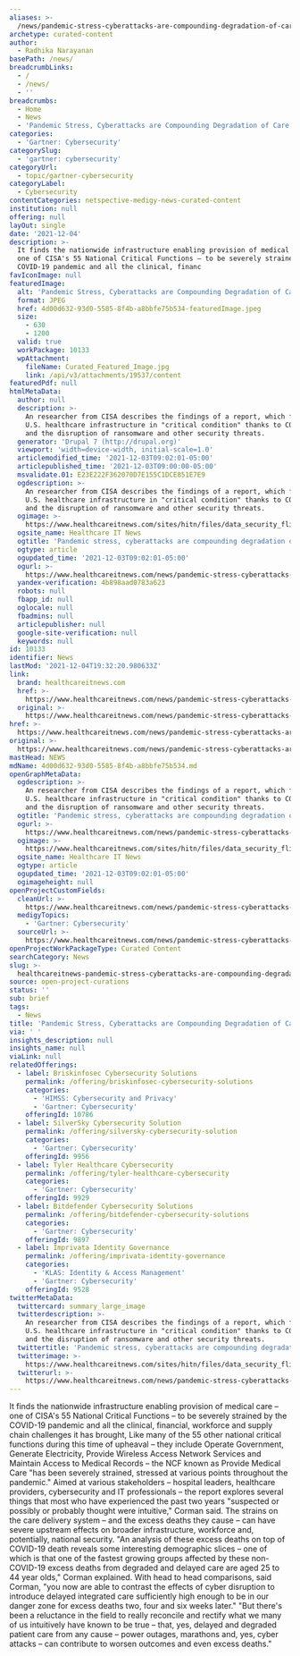 ```yaml
---
aliases: >-
  /news/pandemic-stress-cyberattacks-are-compounding-degradation-of-care-delivery
archetype: curated-content
author:
  - Radhika Narayanan
basePath: /news/
breadcrumbLinks:
  - /
  - /news/
  - ''
breadcrumbs:
  - Home
  - News
  - 'Pandemic Stress, Cyberattacks are Compounding Degradation of Care Delivery'
categories:
  - 'Gartner: Cybersecurity'
categorySlug:
  - 'gartner: cybersecurity'
categoryUrl:
  - topic/gartner-cybersecurity
categoryLabel:
  - Cybersecurity
contentCategories: netspective-medigy-news-curated-content
institution: null
offering: null
layOut: single
date: '2021-12-04'
description: >-
  It finds the nationwide infrastructure enabling provision of medical care –
  one of CISA's 55 National Critical Functions – to be severely strained by the
  COVID-19 pandemic and all the clinical, financ
favIconImage: null
featuredImage:
  alt: 'Pandemic Stress, Cyberattacks are Compounding Degradation of Care Delivery'
  format: JPEG
  href: 4d00d632-93d0-5585-8f4b-a8bbfe75b534-featuredImage.jpeg
  size:
    - 630
    - 1200
  valid: true
  workPackage: 10133
  wpAttachment:
    fileName: Curated_Featured_Image.jpg
    link: /api/v3/attachments/19537/content
featuredPdf: null
htmlMetaData:
  author: null
  description: >-
    An researcher from CISA describes the findings of a report, which finds the
    U.S. healthcare infrastructure in "critical condition" thanks to COVID-19
    and the disruption of ransomware and other security threats.
  generator: 'Drupal 7 (http://drupal.org)'
  viewport: 'width=device-width, initial-scale=1.0'
  articlemodified_time: '2021-12-03T09:02:01-05:00'
  articlepublished_time: '2021-12-03T09:00:00-05:00'
  msvalidate.01: E23E222F362070D7E155C1DCE851E7E9
  ogdescription: >-
    An researcher from CISA describes the findings of a report, which finds the
    U.S. healthcare infrastructure in "critical condition" thanks to COVID-19
    and the disruption of ransomware and other security threats.
  ogimage: >-
    https://www.healthcareitnews.com/sites/hitn/files/data_security_flickr_cc_1200_0.jpg
  ogsite_name: Healthcare IT News
  ogtitle: 'Pandemic stress, cyberattacks are compounding degradation of care delivery'
  ogtype: article
  ogupdated_time: '2021-12-03T09:02:01-05:00'
  ogurl: >-
    https://www.healthcareitnews.com/news/pandemic-stress-cyberattacks-are-compounding-degradation-care-delivery
  yandex-verification: 4b898aad0783a623
  robots: null
  fbapp_id: null
  oglocale: null
  fbadmins: null
  articlepublisher: null
  google-site-verification: null
  keywords: null
id: 10133
identifier: News
lastMod: '2021-12-04T19:32:20.980633Z'
link:
  brand: healthcareitnews.com
  href: >-
    https://www.healthcareitnews.com/news/pandemic-stress-cyberattacks-are-compounding-degradation-care-delivery
  original: >-
    https://www.healthcareitnews.com/news/pandemic-stress-cyberattacks-are-compounding-degradation-care-delivery
href: >-
  https://www.healthcareitnews.com/news/pandemic-stress-cyberattacks-are-compounding-degradation-care-delivery
original: >-
  https://www.healthcareitnews.com/news/pandemic-stress-cyberattacks-are-compounding-degradation-care-delivery
mastHead: NEWS
mdName: 4d00d632-93d0-5585-8f4b-a8bbfe75b534.md
openGraphMetaData:
  ogdescription: >-
    An researcher from CISA describes the findings of a report, which finds the
    U.S. healthcare infrastructure in "critical condition" thanks to COVID-19
    and the disruption of ransomware and other security threats.
  ogtitle: 'Pandemic stress, cyberattacks are compounding degradation of care delivery'
  ogurl: >-
    https://www.healthcareitnews.com/news/pandemic-stress-cyberattacks-are-compounding-degradation-care-delivery
  ogimage: >-
    https://www.healthcareitnews.com/sites/hitn/files/data_security_flickr_cc_1200_0.jpg
  ogsite_name: Healthcare IT News
  ogtype: article
  ogupdated_time: '2021-12-03T09:02:01-05:00'
  ogimageheight: null
openProjectCustomFields:
  cleanUrl: >-
    https://www.healthcareitnews.com/news/pandemic-stress-cyberattacks-are-compounding-degradation-care-delivery
  medigyTopics:
    - 'Gartner: Cybersecurity'
  sourceUrl: >-
    https://www.healthcareitnews.com/news/pandemic-stress-cyberattacks-are-compounding-degradation-care-delivery
openProjectWorkPackageType: Curated Content
searchCategory: News
slug: >-
  healthcareitnews-pandemic-stress-cyberattacks-are-compounding-degradation-of-care-delivery
source: open-project-curations
status: ''
sub: brief
tags:
  - News
title: 'Pandemic Stress, Cyberattacks are Compounding Degradation of Care Delivery'
via: ' '
insights_description: null
insights_name: null
viaLink: null
relatedOfferings:
  - label: Briskinfosec Cybersecurity Solutions
    permalink: /offering/briskinfosec-cybersecurity-solutions
    categories:
      - 'HIMSS: Cybersecurity and Privacy'
      - 'Gartner: Cybersecurity'
    offeringId: 10786
  - label: SilverSky Cybersecurity Solution
    permalink: /offering/silversky-cybersecurity-solution
    categories:
      - 'Gartner: Cybersecurity'
    offeringId: 9956
  - label: Tyler Healthcare Cybersecurity
    permalink: /offering/tyler-healthcare-cybersecurity
    categories:
      - 'Gartner: Cybersecurity'
    offeringId: 9929
  - label: Bitdefender Cybersecurity Solutions
    permalink: /offering/bitdefender-cybersecurity-solutions
    categories:
      - 'Gartner: Cybersecurity'
    offeringId: 9897
  - label: Imprivata Identity Governance
    permalink: /offering/imprivata-identity-governance
    categories:
      - 'KLAS: Identity & Access Management'
      - 'Gartner: Cybersecurity'
    offeringId: 9528
twitterMetaData:
  twittercard: summary_large_image
  twitterdescription: >-
    An researcher from CISA describes the findings of a report, which finds the
    U.S. healthcare infrastructure in "critical condition" thanks to COVID-19
    and the disruption of ransomware and other security threats.
  twittertitle: 'Pandemic stress, cyberattacks are compounding degradation of care delivery'
  twitterimage: >-
    https://www.healthcareitnews.com/sites/hitn/files/data_security_flickr_cc_1200_0.jpg
  twitterurl: >-
    https://www.healthcareitnews.com/news/pandemic-stress-cyberattacks-are-compounding-degradation-care-delivery
---
```

<p>It finds the nationwide infrastructure enabling provision of medical care – one of CISA's 55 National Critical Functions – to be severely strained by the COVID-19 pandemic and all the clinical, financial, workforce and supply chain challenges it has brought,
Like many of the 55 other national critical functions during this time of upheaval – they include Operate Government, Generate Electricity, Provide Wireless Access Network Services and Maintain Access to Medical Records – the NCF known as Provide Medical Care "has been severely strained, stressed at various points throughout the pandemic."
Aimed at various stakeholders – hospital leaders, healthcare providers, cybersecurity and IT professionals – the report explores several things that most who have experienced the past two years "suspected or possibly or probably thought were intuitive," Corman said.
The strains on the care delivery system – and the excess deaths they cause – can have severe upstream effects on broader infrastructure, workforce and, potentially, national security.
"An analysis of these excess deaths on top of COVID-19 death reveals some interesting demographic slices – one of which is that one of the fastest growing groups affected by these non-COVID-19 excess deaths from degraded and delayed care are aged 25 to 44 year olds," Corman explained.
With head to head comparisons, said Corman, "you now are able to contrast the effects of cyber disruption to introduce delayed integrated care sufficiently high enough to be in our danger zone for excess deaths two, four and six weeks later."
"But there's been a reluctance in the field to really reconcile and rectify what we many of us intuitively have known to be true – that, yes, delayed and degraded patient care from any cause – power outages, marathons and, yes, cyber attacks – can contribute to worsen outcomes and even excess deaths."</p>